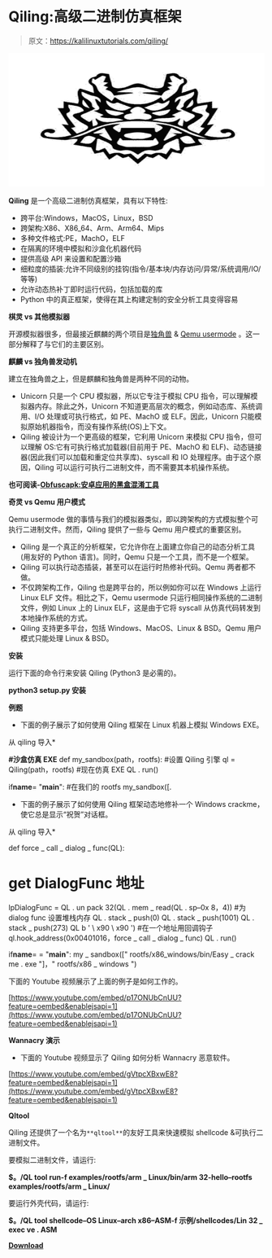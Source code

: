 # Qiling:高级二进制仿真框架

> 原文：<https://kalilinuxtutorials.com/qiling/>

[![Qiling : Advanced Binary Emulation Framework](img//bd85cc273c2d168d6958125e50b07afa.png "Qiling : Advanced Binary Emulation Framework")](https://1.bp.blogspot.com/-YRAZsApCwGk/XjyPGRsWvqI/AAAAAAAAEwQ/J4uaJ2DSn3QupVqTkyNE0ArIFLLSmKc7wCLcBGAsYHQ/s1600/Qiling%25281%2529.png)

**Qiling** 是一个高级二进制仿真框架，具有以下特性:

*   跨平台:Windows，MacOS，Linux，BSD
*   跨架构:X86、X86_64、Arm、Arm64、Mips
*   多种文件格式:PE，MachO，ELF
*   在隔离的环境中模拟和沙盒化机器代码
*   提供高级 API 来设置和配置沙箱
*   细粒度的插装:允许不同级别的挂钩(指令/基本块/内存访问/异常/系统调用/IO/等等)
*   允许动态热补丁即时运行代码，包括加载的库
*   Python 中的真正框架，使得在其上构建定制的安全分析工具变得容易

**棋灵 vs 其他模拟器**

开源模拟器很多，但最接近麒麟的两个项目是[独角兽](http://www.unicorn-engine.org) & [Qemu usermode](https://qemu.org) 。这一部分解释了与它们的主要区别。

**麒麟 vs 独角兽发动机**

建立在独角兽之上，但是麒麟和独角兽是两种不同的动物。

*   Unicorn 只是一个 CPU 模拟器，所以它专注于模拟 CPU 指令，可以理解模拟器内存。除此之外，Unicorn 不知道更高层次的概念，例如动态库、系统调用、I/O 处理或可执行格式，如 PE、MachO 或 ELF。因此，Unicorn 只能模拟原始机器指令，而没有操作系统(OS)上下文。
*   Qiling 被设计为一个更高级的框架，它利用 Unicorn 来模拟 CPU 指令，但可以理解 OS:它有可执行格式加载器(目前用于 PE、MachO 和 ELF)、动态链接器(因此我们可以加载和重定位共享库)、syscall 和 IO 处理程序。由于这个原因，Qiling 可以运行可执行二进制文件，而不需要其本机操作系统。

**也可阅读-[Obfuscapk:安卓应用的黑盒混淆工具](https://kalilinuxtutorials.com/obfuscapk/)**

**奇灵 vs Qemu 用户模式**

Qemu usermode 做的事情与我们的模拟器类似，即以跨架构的方式模拟整个可执行二进制文件。然而，Qiling 提供了一些与 Qemu 用户模式的重要区别。

*   Qiling 是一个真正的分析框架，它允许你在上面建立你自己的动态分析工具(用友好的 Python 语言)。同时，Qemu 只是一个工具，而不是一个框架。
*   Qiling 可以执行动态插装，甚至可以在运行时热修补代码。Qemu 两者都不做。
*   不仅跨架构工作，Qiling 也是跨平台的，所以例如你可以在 Windows 上运行 Linux ELF 文件。相比之下，Qemu usermode 只运行相同操作系统的二进制文件，例如 Linux 上的 Linux ELF，这是由于它将 syscall 从仿真代码转发到本地操作系统的方式。
*   Qiling 支持更多平台，包括 Windows、MacOS、Linux & BSD。Qemu 用户模式只能处理 Linux & BSD。

**安装**

运行下面的命令行来安装 Qiling (Python3 是必需的)。

**python3 setup.py 安装**

**例题**

*   下面的例子展示了如何使用 Qiling 框架在 Linux 机器上模拟 Windows EXE。

从 qiling 导入*

**#沙盒仿真 EXE**
def my_sandbox(path，rootfs):
#设置 Qiling 引擎
ql = Qiling(path，rootfs)
#现在仿真 EXE
QL . run()

if**name**= "**main**":
#在我们的 rootfs
my_sandbox([.

*   下面的例子展示了如何使用 Qiling 框架动态地修补一个 Windows crackme，使它总是显示“祝贺”对话框。

从 qiling 导入*

def force _ call _ dialog _ func(QL):
# get DialogFunc 地址
lpDialogFunc = QL . un pack 32(QL . mem _ read(QL . sp–0x 8，4))
#为 dialog func 设置堆栈内存
QL . stack _ push(0)
QL . stack _ push(1001)
QL . stack _ push(273)
QL b ' \ x90 \ x90 ')
#在一个地址用回调钩子
ql.hook_address(0x00401016，force _ call _ dialog _ func)
QL . run()

if**name**= = "**main**":
my _ sandbox([" rootfs/x86_windows/bin/Easy _ crack me . exe "]，" rootfs/x86 _ windows ")

下面的 Youtube 视频展示了上面的例子是如何工作的。

[https://www.youtube.com/embed/p17ONUbCnUU?feature=oembed&enablejsapi=1](https://www.youtube.com/embed/p17ONUbCnUU?feature=oembed&enablejsapi=1)

**Wannacry 演示**

*   下面的 Youtube 视频显示了 Qiling 如何分析 Wannacry 恶意软件。

[https://www.youtube.com/embed/gVtpcXBxwE8?feature=oembed&enablejsapi=1](https://www.youtube.com/embed/gVtpcXBxwE8?feature=oembed&enablejsapi=1)

**Qltool**

Qiling 还提供了一个名为`**qltool**`的友好工具来快速模拟 shellcode &可执行二进制文件。

要模拟二进制文件，请运行:

**$。/QL tool run-f examples/rootfs/arm _ Linux/bin/arm 32-hello–rootfs examples/rootfs/arm _ Linux/**

要运行外壳代码，请运行:

**$。/QL tool shellcode–OS Linux–arch x86–ASM-f 示例/shellcodes/Lin 32 _ exec ve . ASM**

[**Download**](https://github.com/qilingframework/qiling)